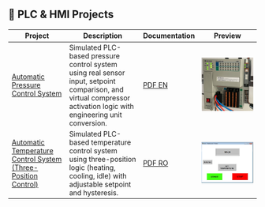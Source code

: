 ## 🔹 PLC & HMI Projects

| Project | Description | Documentation | Preview |
|--------|-------------|---------------|---------|
| [Automatic Pressure Control System](https://github.com/Iustin999/PLC-HMI-Projects/tree/main/projects/Automatic%20Pressure%20Control%20System) | Simulated PLC-based pressure control system using real sensor input, setpoint comparison, and virtual compressor activation logic with engineering unit conversion. | [PDF EN](https://github.com/Iustin999/PLC-HMI-Projects/blob/main/projects/Automatic%20Pressure%20Control%20System/SRA_P.pdf) | ![preview](https://github.com/Iustin999/PLC-HMI-Projects/blob/main/projects/Automatic%20Pressure%20Control%20System/PLC.jpeg) |
| [Automatic Temperature Control System (Three-Position Control)](https://github.com/Iustin999/PLC-HMI-Projects/tree/main/projects/Automatic%20Temperature%20Control%20System) | Simulated PLC-based temperature control system using three-position logic (heating, cooling, idle) with adjustable setpoint and hysteresis. | [PDF RO](https://github.com/Iustin999/PLC-HMI-Projects/blob/main/projects/Automatic%20Temperature%20Control%20System/SRA_T.pdf) | ![preview](https://github.com/Iustin999/PLC-HMI-Projects/blob/main/projects/Automatic%20Temperature%20Control%20System/srat.png) |
